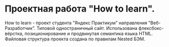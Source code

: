 # Проектная работа "How to learn".
How to learn - проект студента "Яндекс Практикум" направления "Веб-Разработчик".
Типовой одностраничный сайт.
Использована флексбокс-вёрстка, позиционирование и продвинутая семантика языка HTML. Файловая структура проекта создана по правилам Nested БЭМ.
